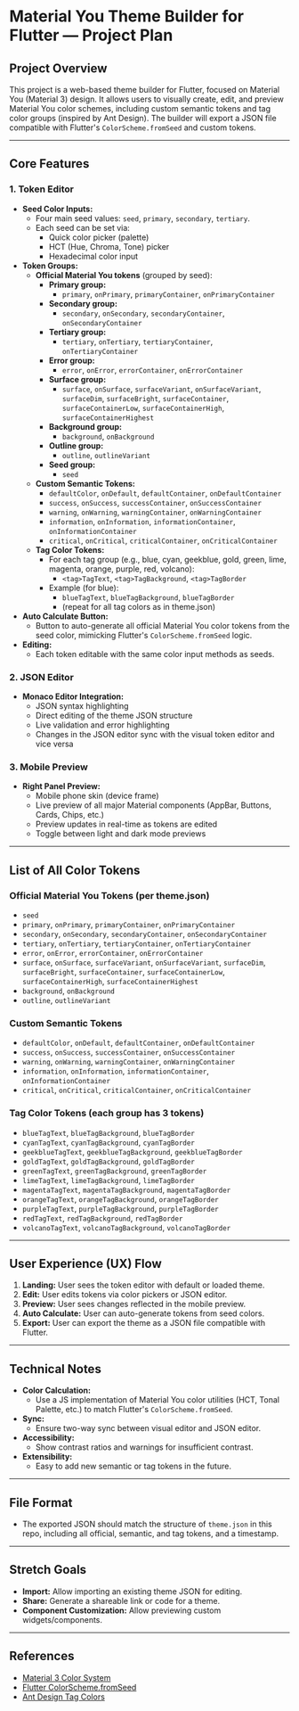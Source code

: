 # Material You Theme Builder for Flutter — Project Plan

## Project Overview
This project is a web-based theme builder for Flutter, focused on Material You (Material 3) design. It allows users to visually create, edit, and preview Material You color schemes, including custom semantic tokens and tag color groups (inspired by Ant Design). The builder will export a JSON file compatible with Flutter's `ColorScheme.fromSeed` and custom tokens.

---

## Core Features

### 1. Token Editor
- **Seed Color Inputs:**
  - Four main seed values: `seed`, `primary`, `secondary`, `tertiary`.
  - Each seed can be set via:
    - Quick color picker (palette)
    - HCT (Hue, Chroma, Tone) picker
    - Hexadecimal color input
- **Token Groups:**
  - **Official Material You tokens** (grouped by seed):
    - **Primary group:**
      - `primary`, `onPrimary`, `primaryContainer`, `onPrimaryContainer`
    - **Secondary group:**
      - `secondary`, `onSecondary`, `secondaryContainer`, `onSecondaryContainer`
    - **Tertiary group:**
      - `tertiary`, `onTertiary`, `tertiaryContainer`, `onTertiaryContainer`
    - **Error group:**
      - `error`, `onError`, `errorContainer`, `onErrorContainer`
    - **Surface group:**
      - `surface`, `onSurface`, `surfaceVariant`, `onSurfaceVariant`, `surfaceDim`, `surfaceBright`, `surfaceContainer`, `surfaceContainerLow`, `surfaceContainerHigh`, `surfaceContainerHighest`
    - **Background group:**
      - `background`, `onBackground`
    - **Outline group:**
      - `outline`, `outlineVariant`
    - **Seed group:**
      - `seed`
  - **Custom Semantic Tokens:**
    - `defaultColor`, `onDefault`, `defaultContainer`, `onDefaultContainer`
    - `success`, `onSuccess`, `successContainer`, `onSuccessContainer`
    - `warning`, `onWarning`, `warningContainer`, `onWarningContainer`
    - `information`, `onInformation`, `informationContainer`, `onInformationContainer`
    - `critical`, `onCritical`, `criticalContainer`, `onCriticalContainer`
  - **Tag Color Tokens:**
    - For each tag group (e.g., blue, cyan, geekblue, gold, green, lime, magenta, orange, purple, red, volcano):
      - `<tag>TagText`, `<tag>TagBackground`, `<tag>TagBorder`
    - Example (for blue):
      - `blueTagText`, `blueTagBackground`, `blueTagBorder`
      - (repeat for all tag colors as in theme.json)
- **Auto Calculate Button:**
  - Button to auto-generate all official Material You color tokens from the seed color, mimicking Flutter's `ColorScheme.fromSeed` logic.
- **Editing:**
  - Each token editable with the same color input methods as seeds.

### 2. JSON Editor
- **Monaco Editor Integration:**
  - JSON syntax highlighting
  - Direct editing of the theme JSON structure
  - Live validation and error highlighting
  - Changes in the JSON editor sync with the visual token editor and vice versa

### 3. Mobile Preview
- **Right Panel Preview:**
  - Mobile phone skin (device frame)
  - Live preview of all major Material components (AppBar, Buttons, Cards, Chips, etc.)
  - Preview updates in real-time as tokens are edited
  - Toggle between light and dark mode previews

---

## List of All Color Tokens

### Official Material You Tokens (per theme.json)
- `seed`
- `primary`, `onPrimary`, `primaryContainer`, `onPrimaryContainer`
- `secondary`, `onSecondary`, `secondaryContainer`, `onSecondaryContainer`
- `tertiary`, `onTertiary`, `tertiaryContainer`, `onTertiaryContainer`
- `error`, `onError`, `errorContainer`, `onErrorContainer`
- `surface`, `onSurface`, `surfaceVariant`, `onSurfaceVariant`, `surfaceDim`, `surfaceBright`, `surfaceContainer`, `surfaceContainerLow`, `surfaceContainerHigh`, `surfaceContainerHighest`
- `background`, `onBackground`
- `outline`, `outlineVariant`

### Custom Semantic Tokens
- `defaultColor`, `onDefault`, `defaultContainer`, `onDefaultContainer`
- `success`, `onSuccess`, `successContainer`, `onSuccessContainer`
- `warning`, `onWarning`, `warningContainer`, `onWarningContainer`
- `information`, `onInformation`, `informationContainer`, `onInformationContainer`
- `critical`, `onCritical`, `criticalContainer`, `onCriticalContainer`

### Tag Color Tokens (each group has 3 tokens)
- `blueTagText`, `blueTagBackground`, `blueTagBorder`
- `cyanTagText`, `cyanTagBackground`, `cyanTagBorder`
- `geekblueTagText`, `geekblueTagBackground`, `geekblueTagBorder`
- `goldTagText`, `goldTagBackground`, `goldTagBorder`
- `greenTagText`, `greenTagBackground`, `greenTagBorder`
- `limeTagText`, `limeTagBackground`, `limeTagBorder`
- `magentaTagText`, `magentaTagBackground`, `magentaTagBorder`
- `orangeTagText`, `orangeTagBackground`, `orangeTagBorder`
- `purpleTagText`, `purpleTagBackground`, `purpleTagBorder`
- `redTagText`, `redTagBackground`, `redTagBorder`
- `volcanoTagText`, `volcanoTagBackground`, `volcanoTagBorder`

---

## User Experience (UX) Flow
1. **Landing:** User sees the token editor with default or loaded theme.
2. **Edit:** User edits tokens via color pickers or JSON editor.
3. **Preview:** User sees changes reflected in the mobile preview.
4. **Auto Calculate:** User can auto-generate tokens from seed colors.
5. **Export:** User can export the theme as a JSON file compatible with Flutter.

---

## Technical Notes
- **Color Calculation:**
  - Use a JS implementation of Material You color utilities (HCT, Tonal Palette, etc.) to match Flutter's `ColorScheme.fromSeed`.
- **Sync:**
  - Ensure two-way sync between visual editor and JSON editor.
- **Accessibility:**
  - Show contrast ratios and warnings for insufficient contrast.
- **Extensibility:**
  - Easy to add new semantic or tag tokens in the future.

---

## File Format
- The exported JSON should match the structure of `theme.json` in this repo, including all official, semantic, and tag tokens, and a timestamp.

---

## Stretch Goals
- **Import:** Allow importing an existing theme JSON for editing.
- **Share:** Generate a shareable link or code for a theme.
- **Component Customization:** Allow previewing custom widgets/components.

---

## References
- [Material 3 Color System](https://m3.material.io/styles/color)
- [Flutter ColorScheme.fromSeed](https://api.flutter.dev/flutter/material/ColorScheme/ColorScheme.fromSeed.html)
- [Ant Design Tag Colors](https://ant.design/docs/spec/colors)
